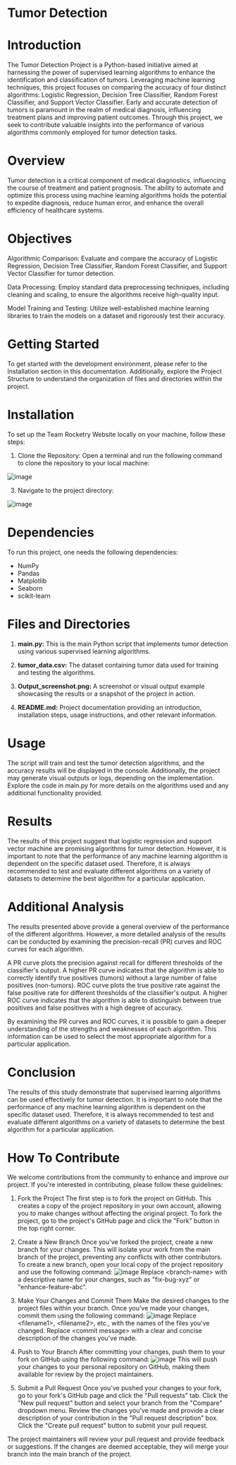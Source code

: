 # Tumor Detection
# Introduction
The Tumor Detection Project is a Python-based initiative aimed at harnessing the power of supervised learning algorithms to enhance the identification and classification of tumors. Leveraging machine learning techniques, this project focuses on comparing the accuracy of four distinct algorithms: Logistic Regression, Decision Tree Classifier, Random Forest Classifier, and Support Vector Classifier. Early and accurate detection of tumors is paramount in the realm of medical diagnosis, influencing treatment plans and improving patient outcomes. Through this project, we seek to contribute valuable insights into the performance of various algorithms commonly employed for tumor detection tasks.
# Overview
Tumor detection is a critical component of medical diagnostics, influencing the course of treatment and patient prognosis. The ability to automate and optimize this process using machine learning algorithms holds the potential to expedite diagnosis, reduce human error, and enhance the overall efficiency of healthcare systems.

# Objectives
Algorithmic Comparison: Evaluate and compare the accuracy of Logistic Regression, Decision Tree Classifier, Random Forest Classifier, and Support Vector Classifier for tumor detection.

Data Processing: Employ standard data preprocessing techniques, including cleaning and scaling, to ensure the algorithms receive high-quality input.

Model Training and Testing: Utilize well-established machine learning libraries to train the models on a dataset and rigorously test their accuracy.

# Getting Started
To get started with the development environment, please refer to the Installation section in this documentation. Additionally, explore the Project Structure to understand the organization of files and directories within the project.

# Installation
To set up the Team Rocketry Website locally on your machine, follow these steps:

1. Clone the Repository:
Open a terminal and run the following command to clone the repository to your local machine:

![image](https://github.com/Ashna26-Mittal/ComparingSupervised_algorithms/assets/138122673/ab2de75f-d32f-474a-8921-c801ffe31e07)

3. Navigate to the project directory:

![image](https://github.com/Ashna26-Mittal/ComparingSupervised_algorithms/assets/138122673/49607810-eaad-4c02-9da1-2571b452c6ec)

# Dependencies
To run this project, one needs the following dependencies:

- NumPy
- Pandas
- Matplotlib
- Seaborn
- scikit-learn

# Files and Directories

1. **main.py:**
   This is the main Python script that implements tumor detection using various supervised learning algorithms.

2. **tumor_data.csv:**
   The dataset containing tumor data used for training and testing the algorithms.

3. **Output_screenshot.png:**
   A screenshot or visual output example showcasing the results or a snapshot of the project in action.

4. **README.md:**
   Project documentation providing an introduction, installation steps, usage instructions, and other relevant information.

# Usage
The script will train and test the tumor detection algorithms, and the accuracy results will be displayed in the console. Additionally, the project may generate visual outputs or logs, depending on the implementation. Explore the code in main.py for more details on the algorithms used and any additional functionality provided.

# Results
The results of this project suggest that logistic regression and support vector machine are promising algorithms for tumor detection. However, it is important to note that the performance of any machine learning algorithm is dependent on the specific dataset used. Therefore, it is always recommended to test and evaluate different algorithms on a variety of datasets to determine the best algorithm for a particular application.

# Additional Analysis
The results presented above provide a general overview of the performance of the different algorithms. However, a more detailed analysis of the results can be conducted by examining the precision-recall (PR) curves and ROC curves for each algorithm.

A PR curve plots the precision against recall for different thresholds of the classifier's output. A higher PR curve indicates that the algorithm is able to correctly identify true positives (tumors) without a large number of false positives (non-tumors). ROC curve plots the true positive rate against the false positive rate for different thresholds of the classifier's output. A higher ROC curve indicates that the algorithm is able to distinguish between true positives and false positives with a high degree of accuracy.

By examining the PR curves and ROC curves, it is possible to gain a deeper understanding of the strengths and weaknesses of each algorithm. This information can be used to select the most appropriate algorithm for a particular application.

# Conclusion
The results of this study demonstrate that supervised learning algorithms can be used effectively for tumor detection. It is important to note that the performance of any machine learning algorithm is dependent on the specific dataset used. Therefore, it is always recommended to test and evaluate different algorithms on a variety of datasets to determine the best algorithm for a particular application.
# How To Contribute
We welcome contributions from the community to enhance and improve our project. If you're interested in contributing, please follow these guidelines:
1. Fork the Project
The first step is to fork the project on GitHub. This creates a copy of the project repository in your own account, allowing you to make changes without affecting the original project. To fork the project, go to the project's GitHub page and click the "Fork" button in the top right corner.

2. Create a New Branch
Once you've forked the project, create a new branch for your changes. This will isolate your work from the main branch of the project, preventing any conflicts with other contributors. To create a new branch, open your local copy of the project repository and use the following command:
![image](https://github.com/Ashna26-Mittal/ComparingSupervised_algorithms/assets/138122673/8926e118-328d-45b2-8d4a-c6be01f2702d)
Replace \<branch-name> with a descriptive name for your changes, such as "fix-bug-xyz" or "enhance-feature-abc".

3. Make Your Changes and Commit Them
Make the desired changes to the project files within your branch. Once you've made your changes, commit them using the following command:
![image](https://github.com/Ashna26-Mittal/ComparingSupervised_algorithms/assets/138122673/4d0bdff8-8678-4b33-a0f5-e33b7e450977)
Replace \<filename1>, \<filename2>, etc., with the names of the files you've changed. Replace \<commit message> with a clear and concise description of the changes you've made.

4. Push to Your Branch
After committing your changes, push them to your fork on GitHub using the following command:
![image](https://github.com/Ashna26-Mittal/ComparingSupervised_algorithms/assets/138122673/1998f9eb-093d-4c88-be4e-3c91bc586286)
This will push your changes to your personal repository on GitHub, making them available for review by the project maintainers.

5. Submit a Pull Request
Once you've pushed your changes to your fork, go to your fork's GitHub page and click the "Pull requests" tab. Click the "New pull request" button and select your branch from the "Compare" dropdown menu. Review the changes you've made and provide a clear description of your contribution in the "Pull request description" box. Click the "Create pull request" button to submit your pull request.

The project maintainers will review your pull request and provide feedback or suggestions. If the changes are deemed acceptable, they will merge your branch into the main branch of the project.
